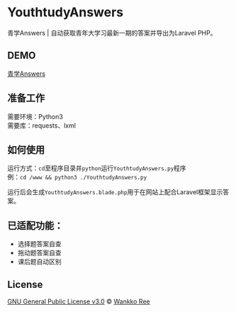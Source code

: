 # YouthtudyAnswers
青学Answers | 自动获取青年大学习最新一期的答案并导出为Laravel PHP。

## DEMO
[青学Answers](https://tools.wkr.moe/webs/YouthtudyAnswers/)

## 准备工作
需要环境：Python3  
需要库：requests、lxml

## 如何使用
运行方式：`cd`至程序目录并`python`运行`YouthtudyAnswers.py`程序  
例：`cd /www && python3 ./YouthtudyAnswers.py`

运行后会生成`YouthtudyAnswers.blade.php`用于在网站上配合Laravel框架显示答案。

## 已适配功能：  
- 选择题答案自查
- 拖动题答案自查
- 课后题自动区别

## License
[GNU General Public License v3.0](https://github.com/WankkoRee/YouthtudyAnswers/blob/master/LICENSE) © [Wankko Ree](https://github.com/WankkoRee)
